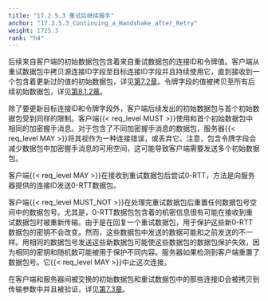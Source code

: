 ```yaml
---
title: "17.2.5.3 重试后继续握手"
anchor: "17.2.5.3_Continuing_a_Handshake_after_Retry"
weight: 1725.3
rank: "h4"
---
```


后续来自客户端的初始数据包包含着来自重试数据包的连接ID和令牌值。客户端从重试数据包中拷贝源连接ID字段至目标连接ID字段并且持续使用它，直到接收到一个包含着更新过的值的初始数据包，详见[第7.2章]()。令牌字段的值被拷贝至所有后续初始数据包，详见[第8.1.2章]()。

除了要更新目标连接ID和令牌字段外，客户端后续发出的初始数据包与首个初始数据包受到同样的限制。客户端{{< req_level MUST >}}使用和首个初始数据包中相同的加密握手消息。对于包含了不同加密握手消息的数据包，服务器{{< req_level MAY >}}将其视作为一种连接错误，或丢弃它。注意，包含令牌字段会减少数据包中加密握手消息的可用空间，这可能导致客户端需要发送多个初始数据包。

客户端{{< req_level MAY >}}在接收到重试数据包后尝试0-RTT，方法是向服务器提供的连接ID发送0-RTT数据包。

客户端{{< req_level MUST_NOT >}}在处理完重试数据包后重置任何数据包号空间中的数据包号。尤其是，0-RTT数据包包含着的机密信息很有可能在接收到重试数据包时被重新传输。由于是在回复一个重试数据包，用于保护这些新0-RTT数据包的密钥不会改变。然而，这些数据包中发送的数据可能和之前发送的不一样。用相同的数据包号发送这些新数据包可能使这些数据包的数据包保护失效，因为相同的密钥和随机数可能被用于保护不同内容。服务器如果检测到客户端重置了数据包号。它{{< req_level MAY >}}中止这次连接。

在客户端和服务器间被交换的初始数据包和重试数据包中的那些连接ID会被拷贝到传输参数中并且被验证，详见[第7.3章]()。
